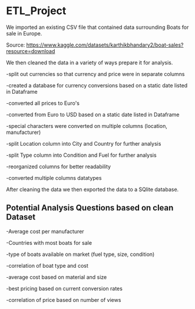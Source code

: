 # ETL_Project

We imported an existing CSV file that contained data surrounding Boats for sale in Europe.   

Source: https://www.kaggle.com/datasets/karthikbhandary2/boat-sales?resource=download

We then cleaned the data in a variety of ways prepare it for analysis.  

-split out currencies so that currency and price were in separate columns  


-created a database for currency conversions based on a static date listed in Dataframe  

-converted all prices to Euro's  

-converted from Euro to USD based on a static date listed in Dataframe  

-special characters were converted on multiple columns (location, manufacturer)   

-split Location column into City and Country for further analysis  

-split Type column into Condition and Fuel for further analysis  

-reorganized columns for better readability  

-converted multiple columns datatypes  

After cleaning the data we then exported the data to a SQlite database.  

## Potential Analysis Questions based on clean Dataset  

-Average cost per manufacturer  

-Countries with most boats for sale  

-type of boats available on market (fuel type, size, condition)  

-correlation of boat type and cost   

-average cost based on material and size  

-best pricing based on current conversion rates  

-correlation of price based on number of views


